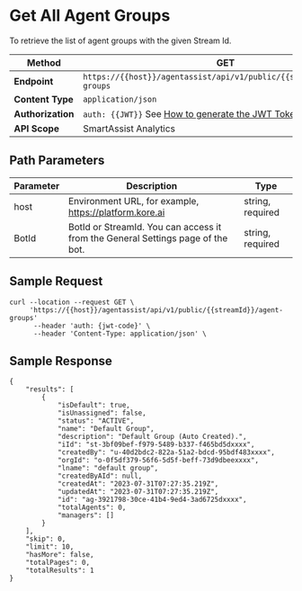# Get All Agent Groups

To retrieve the list of agent groups with the given Stream Id.

| **Method**   | GET                                          |
|----------|----------------------------------------------|
| **Endpoint** | `https://{{host}}/agentassist/api/v1/public/{{streamId}}/agent-groups` |
| **Content Type** | `application/json`                          |
| **Authorization** | `auth: {{JWT}}` See [How to generate the JWT Token](../automation/api-introduction.md#generating-the-jwt-token) |
| **API Scope** | SmartAssist Analytics                        |

## Path Parameters

| **Parameter** | **Description**                                    | **Type**            |
|-----------|------------------------------------------------|-----------------|
| host      | Environment URL, for example, https://platform.kore.ai | string, required |
| BotId     | BotId or StreamId. You can access it from the General Settings page of the bot. | string, required |

## Sample Request

```
curl --location --request GET \
     'https://{{host}}/agentassist/api/v1/public/{{streamId}}/agent-groups'
      --header 'auth: {jwt-code}' \
      --header 'Content-Type: application/json' \
```

## Sample Response

```
{
    "results": [
        {
            "isDefault": true,
            "isUnassigned": false,
            "status": "ACTIVE",
            "name": "Default Group",
            "description": "Default Group (Auto Created).",
            "iId": "st-3bf09bef-f979-5489-b337-f465bd5dxxxx",
            "createdBy": "u-40d2bdc2-822a-51a2-bdcd-95bdf483xxxx",
            "orgId": "o-0f5df379-56f6-5d5f-beff-73d9dbeexxxx",
            "lname": "default group",
            "createdByAId": null,
            "createdAt": "2023-07-31T07:27:35.219Z",
            "updatedAt": "2023-07-31T07:27:35.219Z",
            "id": "ag-3921798-30ce-41b4-9ed4-3ad6725dxxxx",
            "totalAgents": 0,
            "managers": []
        }
    ],
    "skip": 0,
    "limit": 10,
    "hasMore": false,
    "totalPages": 0,
    "totalResults": 1
}
```